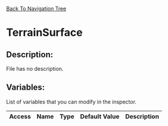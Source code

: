 [Back To Navigation Tree](https://wesleywh.github.io/GameDevRepo/docs/navigation.html)
# TerrainSurface

## Description:
File has no description.

## Variables:
List of variables that you can modify in the inspector.

|Access|Name|Type|Default Value|Description|
|---|---|---|---|---|
